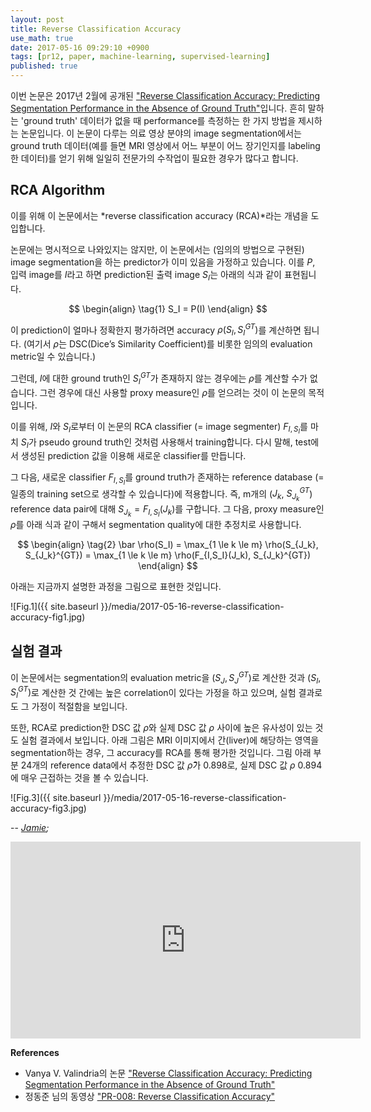 ```yaml
---
layout: post
title: Reverse Classification Accuracy
use_math: true
date: 2017-05-16 09:29:10 +0900
tags: [pr12, paper, machine-learning, supervised-learning] 
published: true
---
```


이번 논문은 2017년 2월에 공개된 ["Reverse Classification Accuracy: Predicting Segmentation Performance in the Absence of Ground Truth"](https://arxiv.org/abs/1702.03407)입니다.
흔히 말하는 'ground truth' 데이터가 없을 때 performance를 측정하는 한 가지 방법을 제시하는 논문입니다.
이 논문이 다루는 의료 영상 분야의 image segmentation에서는 ground truth 데이터(예를 들면 MRI 영상에서 어느 부분이 어느 장기인지를 labeling한 데이터)를 얻기 위해 일일히 전문가의 수작업이 필요한 경우가 많다고 합니다.

## RCA Algorithm ##

이를 위해 이 논문에서는 *reverse classification accuracy (RCA)*라는 개념을 도입합니다.

논문에는 명시적으로 나와있지는 않지만, 이 논문에서는 (임의의 방법으로 구현된) image segmentation을 하는 predictor가 이미 있음을 가정하고 있습니다. 이를 $P$, 입력 image를 $I$라고 하면 prediction된 출력 image $S_I$는 아래의 식과 같이 표현됩니다.

$$
\begin{align} \tag{1}
S_I = P(I)
\end{align}
$$

이 prediction이 얼마나 정확한지 평가하려면 accuracy $\rho(S_I, S_I^{GT})$를 계산하면 됩니다.
(여기서 $\rho$는 DSC(Dice’s Similarity Coefficient)를 비롯한 임의의 evaluation metric일 수 있습니다.)

그런데, $I$에 대한 ground truth인 $S_I^{GT}$가 존재하지 않는 경우에는 $\rho$를 계산할 수가 없습니다. 그런 경우에 대신 사용할 proxy measure인 $\bar \rho$를 얻으려는 것이 이 논문의 목적입니다.

이를 위해, $I$와 $S_I$로부터 이 논문의 RCA classifier (= image segmenter) $F_{I,S_I}$를 마치 $S_I$가 pseudo ground truth인 것처럼 사용해서 training합니다. 다시 말해, test에서 생성된 prediction 값을 이용해 새로운 classifier를 만듭니다.

그 다음, 새로운 classifier $F_{I,S_I}$를 ground truth가 존재하는 reference database (= 일종의 training set으로 생각할 수 있습니다)에 적용합니다. 
즉, m개의 ($J_k$, $S_{J_k}^{GT}$) reference data pair에 대해 $S_{J_k} = F_{I,S_I}(J_k)$를 구합니다. 
그 다음, proxy measure인 $\bar \rho$를 아래 식과 같이 구해서 segmentation quality에 대한 추정치로 사용합니다.

$$
\begin{align} \tag{2}
\bar \rho(S_I) = \max_{1 \le k \le m} \rho(S_{J_k}, S_{J_k}^{GT}) = \max_{1 \le k \le m} \rho(F_{I,S_I}(J_k), S_{J_k}^{GT})
\end{align}
$$

아래는 지금까지 설명한 과정을 그림으로 표현한 것입니다.

![Fig.1]({{ site.baseurl }}/media/2017-05-16-reverse-classification-accuracy-fig1.jpg)

## 실험 결과 ##

이 논문에서는 segmentation의 evaluation metric을 $(S_{J}, S_{J}^{GT})$로 계산한 것과 $(S_{I}, S_{I}^{GT})$로 계산한 것 간에는 높은 correlation이 있다는 가정을 하고 있으며, 실험 결과로도 그 가정이 적절함을 보입니다.

또한, RCA로 prediction한 DSC 값 $\bar \rho$와 실제 DSC 값 $\rho$ 사이에 높은 유사성이 있는 것도 실험 결과에서 보입니다. 아래 그림은 MRI 이미지에서 간(liver)에 해당하는 영역을 segmentation하는 경우, 그 accuracy를 RCA를 통해 평가한 것입니다. 그림 아래 부분 24개의 reference data에서 추정한 DSC 값 $\bar \rho$가 0.898로, 실제 DSC 값 $\rho$ 0.894에 매우 근접하는 것을 볼 수 있습니다.

![Fig.3]({{ site.baseurl }}/media/2017-05-16-reverse-classification-accuracy-fig3.jpg)

-- *[Jamie](http://twitter.com/JiyangKang);*
<br>
<iframe width="560" height="315" src="https://www.youtube.com/embed/jbnjzyJDldA" frameborder="0" allowfullscreen></iframe>
<br>

**References**

- Vanya V. Valindria의 논문 ["Reverse Classification Accuracy: Predicting Segmentation Performance in the Absence of Ground Truth"](https://arxiv.org/abs/1702.03407)
- 정동준 님의 동영상 ["PR-008: Reverse Classification Accuracy"](https://youtu.be/jbnjzyJDldA)
